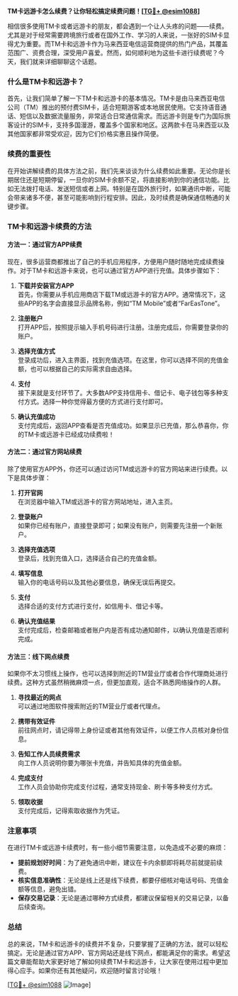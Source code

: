 **TM卡远游卡怎么续费？让你轻松搞定续费问题！[[TG💪+ @esim1088](https://t.me/s/esim1088)]**

相信很多使用TM卡或者远游卡的朋友，都会遇到一个让人头疼的问题——续费。尤其是对于经常需要跨境旅行或者在国外工作、学习的人来说，一张好的SIM卡显得尤为重要。而TM卡和远游卡作为马来西亚电信运营商提供的热门产品，其覆盖范围广、资费合理，深受用户喜爱。然而，如何顺利地为这些卡进行续费呢？今天，我们就来详细聊聊这个话题。

### 什么是TM卡和远游卡？

首先，让我们简单了解一下TM卡和远游卡的基本情况。TM卡是由马来西亚电信公司（TM）推出的预付费SIM卡，适合短期游客或本地居民使用。它支持语音通话、短信以及数据流量服务，非常适合日常通信需求。而远游卡则是专门为国际旅客设计的SIM卡，支持多国漫游，覆盖多个国家和地区。这两款卡在马来西亚以及其他国家都非常受欢迎，因为它们价格实惠且操作简便。

### 续费的重要性

在开始讲解续费的具体方法之前，我们先来谈谈为什么续费如此重要。无论你是长期居住还是短期停留，一旦你的SIM卡余额不足，将直接影响到你的通信功能。比如无法拨打电话、发送短信或者上网。特别是在国外旅行时，如果通讯中断，可能会带来诸多不便，甚至可能影响到行程安排。因此，及时续费是确保通信畅通的关键步骤。

### TM卡和远游卡续费的方法

#### 方法一：通过官方APP续费

现在，很多运营商都推出了自己的手机应用程序，方便用户随时随地完成续费操作。对于TM卡和远游卡来说，也可以通过官方APP进行充值。具体步骤如下：

1. **下载并安装官方APP**  
   首先，你需要从手机应用商店下载TM或远游卡的官方APP。通常情况下，这些APP的名字会直接显示品牌名称，例如“TM Mobile”或者“FarEasTone”。

2. **注册账户**  
   打开APP后，按照提示输入手机号码进行注册。注册完成后，你需要登录你的账户。

3. **选择充值方式**  
   登录成功后，进入主界面，找到充值选项。在这里，你可以选择不同的充值金额，也可以根据自己的实际需求自由选择。

4. **支付**  
   接下来就是支付环节了。大多数APP支持信用卡、借记卡、电子钱包等多种支付方式。选择一种你觉得最方便的方式进行支付即可。

5. **确认充值成功**  
   支付完成后，返回APP查看是否充值成功。如果显示已充值，那么恭喜你，你的TM卡或远游卡已经成功续费啦！

#### 方法二：通过官方网站续费

除了使用官方APP外，你还可以通过访问TM或远游卡的官方网站来进行续费。以下是具体步骤：

1. **打开官网**  
   在浏览器中输入TM或远游卡的官方网站地址，进入主页。

2. **登录账户**  
   如果你已经有账户，直接登录即可；如果没有账户，则需要先注册一个新账户。

3. **选择充值选项**  
   登录后，找到充值入口，选择适合自己的充值金额。

4. **填写信息**  
   输入你的电话号码以及其他必要信息，确保无误后再提交。

5. **支付**  
   选择合适的支付方式进行支付，如信用卡、借记卡等。

6. **确认充值结果**  
   支付完成后，检查邮箱或者账户内是否有成功通知邮件，以确认充值是否顺利完成。

#### 方法三：线下网点续费

如果你不太习惯线上操作，也可以选择到附近的TM营业厅或者合作代理商处进行续费。这种方式虽然稍微麻烦一点，但更加直观，适合不熟悉网络操作的人群。

1. **寻找最近的网点**  
   可以通过地图软件搜索附近的TM营业厅或者代理点。

2. **携带有效证件**  
   前往网点时，请记得带上身份证或者其他有效证件，以便工作人员核对身份信息。

3. **告知工作人员续费需求**  
   向工作人员说明你要为哪张卡充值，并告知具体的充值金额。

4. **完成支付**  
   工作人员会协助你完成支付过程，通常支持现金、刷卡等多种支付方式。

5. **领取收据**  
   支付完成后，记得索取收据作为凭证。

### 注意事项

在进行TM卡或远游卡续费时，有一些小细节需要注意，以免造成不必要的麻烦：

- **提前规划好时间**：为了避免通讯中断，建议在卡内余额即将耗尽前就提前续费。
- **核实信息准确性**：无论是线上还是线下续费，都要仔细核对电话号码、充值金额等信息，避免出错。
- **保存交易记录**：无论是通过哪种方式续费，都建议保留相关的交易记录，以备后续查询。

### 总结

总的来说，TM卡和远游卡的续费并不复杂，只要掌握了正确的方法，就可以轻松搞定。无论是通过官方APP、官方网站还是线下网点，都能满足你的需求。希望这篇文章能帮助大家更好地了解如何续费TM卡和远游卡，让大家在使用过程中更加得心应手。如果你还有其他疑问，欢迎随时留言讨论哦！

[[TG💪+ @esim1088](https://t.me/s/esim1088) ![Image](https://i.postimg.cc/4NQfJmqS/Snipaste-2025-05-13-00-14-12.png)]